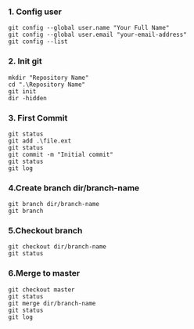 ### 1. Config user
``` 
git config --global user.name "Your Full Name"
git config --global user.email "your-email-address"
git config --list
```

### 2. Init git
```
mkdir "Repository Name"
cd ".\Repository Name"
git init
dir -hidden
```

### 3. First Commit  
```
git status
git add .\file.ext
git status
git commit -m "Initial commit"
git status
git log
```

### 4.Create branch dir/branch-name
```
git branch dir/branch-name
git branch
```

### 5.Checkout branch
```
git checkout dir/branch-name
git status
```

### 6.Merge to master
```
git checkout master
git status
git merge dir/branch-name
git status
git log
```
